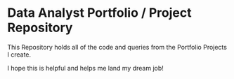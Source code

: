 # Data Analyst Portfolio / Project Repository

This Repository holds all of the code and queries from the Portfolio Projects I create.

I hope this is helpful and helps me land my dream job! 
